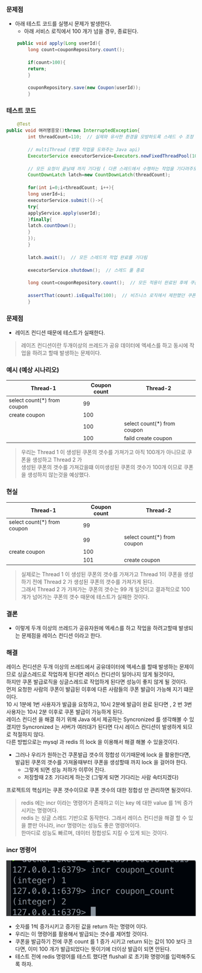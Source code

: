 ### 문제점

- 아래 테스트 코드를 실행시 문제가 발생한다.
    - 아래 서비스 로직에서 100 개가 넘을 경우, 종료된다.

```java
    public void apply(Long userId){
        long count=couponRepository.count();

        if(count>100){
        return;
        }

        couponRepository.save(new Coupon(userId));
        }
```

### 테스트 코드

```java
    @Test
public void 여러명응모()throws InterruptedException{
        int threadCount=110;  // 실제와 유사한 환경을 모방하도록 스레드 수 조정

        // multiThread (병렬 작업을 도와주는 Java api)
        ExecutorService executorService=Executors.newFixedThreadPool(10); // 연결 풀 크기에 맞춘 스레드 풀 크기

        // 모든 요청이 끝날때 까지 기다림 ( 다른 스레드에서 수행하는 작업을 기다려주도록 도와주는 class )
        CountDownLatch latch=new CountDownLatch(threadCount);

        for(int i=0;i<threadCount; i++){
        long userId=i;
        executorService.submit(()->{
        try{
        applyService.apply(userId);
        }finally{
        latch.countDown();
        }
        });
        }

        latch.await();  // 모든 스레드의 작업 완료를 기다림

        executorService.shutdown();  // 스레드 풀 종료

        long count=couponRepository.count();  // 모든 적용이 완료된 후에 쿠폰 수 검사

        assertThat(count).isEqualTo(100);  // 비즈니스 로직에서 제한했던 쿠폰 응모수 100개와 일치하는지
        }
```

### 문제점

- 레이즈 컨디션 때문에 테스트가 실패한다.

> 레이즈 컨디션이란 두개이상의 쓰레드가 공유 데이터에 엑세스를 하고 동시에 작업을 하려고 할때 발생하는 문제이다.

### 예시 (예상 시나리오)

| Thread-1                    | Coupon count | Thread-2                    |
|-----------------------------|--------------|-----------------------------|
| select count(*) from coupon | 99           |                             |
| create coupon               | 100          |                             |
|                             | 100          | select count(*) from coupon |
|                             | 100          | faild create coupon         |

> 우리는 Thread 1 이 생성된 쿠폰의 갯수를 가져가고 아직 100개가 아니므로 쿠폰을 생성하고 Thread 2 가 <br/>
> 생성된 쿠폰의 갯수를 가져갔을떄 이미생성된 쿠폰의 갯수가 100개 이므로 쿠폰을 생성하지 않는것을 예상했다. <br/>

### 현실

| Thread-1                    | Coupon count | Thread-2                    |
|-----------------------------|--------------|-----------------------------|
| select count(*) from coupon | 99           |                             |
|                             | 99           | select count(*) from coupon |
| create coupon               | 100          |                             |
|                             | 101          | create coupon               |
> 실제로는 Thread 1 이 생성된 쿠폰의 갯수를 가져가고 Thread 1이 쿠폰을 생성하기 전에 Thread 2 가 생성된 쿠폰의 갯수를 가져가게 된다. <br/>
> 그래서 Thread 2 가 가져가는 쿠폰의 갯수는 99 개 일것이고 결과적으로 100 개가 넘어가는 쿠폰의 갯수 때문에 테스트가 실패한 것이다.

### 결론
- 이렇게 두개 이상의 쓰레드가 공유자원에 엑세스를 하고 작업을 하려고할때 발생되는 문제점을 레이스 컨디션 이라고 한다.


### 해결
레이스 컨디션은 두개 이상의 쓰레드에서 공유데이터에 엑세스를 할때 발생하는 문제이므로 싱글스레드로 작업하게 된다면 레이스 컨디션이 일어나지 않게 될것이다, <br/>
하지만 쿠폰 발급로직을 싱글스레드로 작업하게 된다면 성능이 좋지 않게 될 것이다. <br/>
먼저 요청한 사람의 쿠폰이 발급된 이후에 다른 사람들의 쿠폰 발급이 가능해 지기 떄문이다. <br/>
10 시 1분에 1번 사용자가 발급을 요청하고, 10시 2분에 발급이 완료 된다면 , 2 번 3번 사용자는 10시 2분 이후로 쿠폰 발급이 가능하게 된다. <br/>
레이스 컨디션 을 해결 하기 위해 Java 에서 제공하는 Syncronized 를 생각해볼 수 있겠지만 Syncronized 는 서버가 여러대가 된다면 다시 레이스 컨디션이 발생하게 되므로 적절하지 않다. <br/>
다른 방법으로는 mysql 과 redis 의 lock 을 이용해서 해결 해볼 수 있을것이다. <br/>
- 그러나 우리가 원하는건 쿠폰발급 갯수의 정합성 이기때문에 lock 을 활용한다면, 발급된 쿠폰의 갯수를 가져올때부터 쿠폰을 생성할때 까지 lock 을 걸어야 한다. <br/>
  - 그렇게 되면 성능 저하가 이루어 진다.
  - 저장할때 2초 기다리게 하는것 (그렇게 되면 기다리는 사람 속터지겠다)

프로젝트의 핵심키는 쿠폰 갯수이므로 쿠폰 갯수의 대한 정합성 만 관리하면 될것이다. <br/>

> redis 에는 incr 이라는 명령어가 존재하고 이는 key 에 대한 value 를 1씩 증가 시키는 명령어다. <br/>
> redis 는 싱글 스레드 기반으로 동작한다. 그래서 레이스 컨디션을 해결 할 수 있을 뿐만 아니라, incr 명령어는 성능도 좋은 명령어이다. <br/>
> 한마디로 성능도 빠르며, 데이터 정합성도 지킬 수 있게 되는 것이다. <br/>

### incr 명령어
![img.png](img.png)

- 숫자를 1씩 증가시키고 증가된 값을 return 하는 명령어 이다.
- 우리는 이 명령어를 활용해서 발급되는 갯수를 제어할 것이다.
- 쿠폰을 발급하기 전에 쿠폰 count 를 1 증가 시키고 return 되는 값이 100 보다 크다면, 이미 100 개가 발급되었다는 뜻이기에 더이상 발급이 되면 안된다.
- 테스트 전에 redis 명령어를 테스트 했다면 flushall 로 초기화 명령어를 입력해주도록 하자.